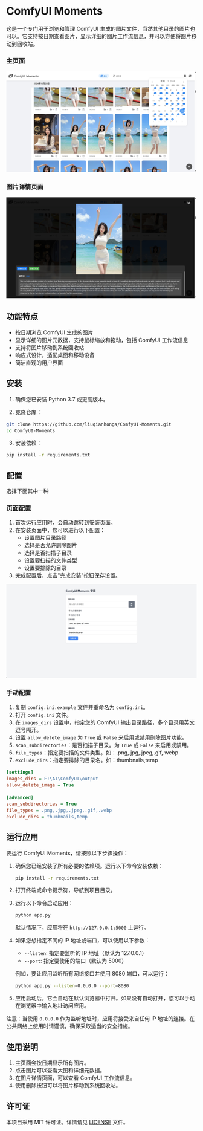 # ComfyUI Moments

这是一个专门用于浏览和管理 ComfyUI 生成的图片文件，当然其他目录的图片也可以。它支持按日期查看图片，显示详细的图片工作流信息，并可以方便将图片移动到回收站。


### 主页面
![ComfyUI Moments 截图](screenshot/moments.png)

### 图片详情页面
![图片详情截图](screenshot/image-detail.png)


## 功能特点

- 按日期浏览 ComfyUI 生成的图片
- 显示详细的图片元数据，支持鼠标缩放和拖动，包括 ComfyUI 工作流信息
- 支持将图片移动到系统回收站
- 响应式设计，适配桌面和移动设备
- 简洁直观的用户界面

## 安装

1. 确保您已安装 Python 3.7 或更高版本。

2. 克隆仓库：
``` bash
git clone https://github.com/liuqianhonga/ComfyUI-Moments.git
cd ComfyUI-Moments
```

3. 安装依赖：
``` bash
pip install -r requirements.txt
```

## 配置
选择下面其中一种

### 页面配置

1. 首次运行应用时，会自动跳转到安装页面。
2. 在安装页面中，您可以进行以下配置：
   - 设置图片目录路径
   - 选择是否允许删除图片
   - 选择是否扫描子目录
   - 设置要扫描的文件类型
   - 设置要排除的目录
3. 完成配置后，点击"完成安装"按钮保存设置。

![安装页面截图](screenshot/install.png)


### 手动配置
1. 复制 `config.ini.example` 文件并重命名为 `config.ini`。
2. 打开 `config.ini` 文件。
3. 在 `images_dirs` 设置中，指定您的 ComfyUI 输出目录路径，多个目录用英文逗号隔开。
4. 设置 `allow_delete_image` 为 `True` 或 `False` 来启用或禁用删除图片功能。
5. `scan_subdirectories`：是否扫描子目录。为 `True` 或 `False` 来启用或禁用。
6. `file_types`：指定要扫描的文件类型。如：.png,.jpg,.jpeg,.gif,.webp
7. `exclude_dirs`：指定要排除的目录名。如：thumbnails,temp

```ini
[settings]
images_dirs = E:\AI\ComfyUI\output
allow_delete_image = True

[advanced]
scan_subdirectories = True
file_types = .png,.jpg,.jpeg,.gif,.webp
exclude_dirs = thumbnails,temp
```

## 运行应用

要运行 ComfyUI Moments，请按照以下步骤操作：

1. 确保您已经安装了所有必要的依赖项。运行以下命令安装依赖：

   ```bash
   pip install -r requirements.txt
   ```

2. 打开终端或命令提示符，导航到项目目录。

3. 运行以下命令启动应用：

   ```bash
   python app.py
   ```

   默认情况下，应用将在 `http://127.0.0.1:5000` 上运行。

4. 如果您想指定不同的 IP 地址或端口，可以使用以下参数：

   - `--listen`: 指定要监听的 IP 地址（默认为 127.0.0.1）
   - `--port`: 指定要使用的端口（默认为 5000）

   例如，要让应用监听所有网络接口并使用 8080 端口，可以运行：

   ```bash
   python app.py --listen=0.0.0.0 --port=8080
   ```

5. 应用启动后，它会自动在默认浏览器中打开。如果没有自动打开，您可以手动在浏览器中输入地址访问应用。

注意：当使用 `0.0.0.0` 作为监听地址时，应用将接受来自任何 IP 地址的连接。在公共网络上使用时请谨慎，确保采取适当的安全措施。

## 使用说明

1. 主页面会按日期显示所有图片。
2. 点击图片可以查看大图和详细元数据。
3. 在图片详情页面，可以查看 ComfyUI 工作流信息。
4. 使用删除按钮可以将图片移动到系统回收站。

## 许可证

本项目采用 MIT 许可证。详情请见 [LICENSE](LICENSE) 文件。
